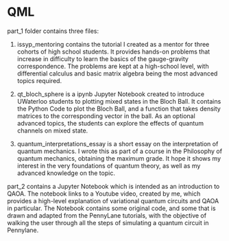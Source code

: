 # QML

part_1 folder contains three files:

1. issyp_mentoring contains the tutorial I created as a mentor for three cohorts of high school students. It provides hands-on problems that increase in difficulty to learn the basics of the gauge-gravity correspondence. The problems are kept at a high-school level, with differential calculus and basic matrix algebra being the most advanced topics required.

2. qt_bloch_sphere is a ipynb Jupyter Notebook created to introduce UWaterloo students to  plotting mixed states in the Bloch Ball. It contains the Python Code to plot the Bloch Ball, and a function that takes density matrices to the corresponding vector in the ball. As an optional advanced topics, the students can explore the effects of quantum channels on mixed state. 

3. quantum_interpretations_essay is a short essay on the interpretation of quantum mechanics. I wrote this as part of a course in the Philosophy of quantum mechanics, obtaining the maximum grade. It hope it shows my interest in the very foundations of quantum theory, as well as my advanced knowledge on the topic.

part_2 contains a Jupyter Notebook which is intended as an introduction to QAOA. The notebook links to a Youtube video, created by me, which provides a high-level explanation of variational quantum circuits and QAOA in particular. The Notebook contains some original code, and some that is drawn and adapted from the PennyLane tutorials, with the objective of walking the user through all the steps of simulating a quantum circuit in Pennylane. 

